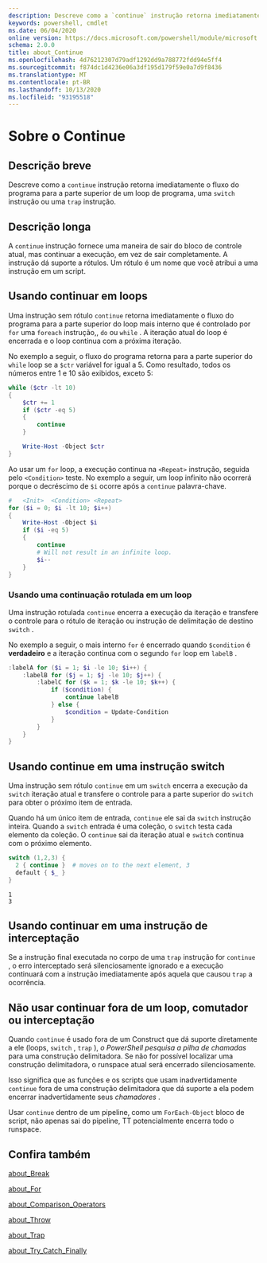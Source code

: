 ```yaml
---
description: Descreve como a `continue` instrução retorna imediatamente o fluxo do programa para a parte superior de um loop de programa, uma `switch` instrução ou uma `trap` instrução.
keywords: powershell, cmdlet
ms.date: 06/04/2020
online version: https://docs.microsoft.com/powershell/module/microsoft.powershell.core/about/about_continue?view=powershell-7&WT.mc_id=ps-gethelp
schema: 2.0.0
title: about_Continue
ms.openlocfilehash: 4d76212307d79adf1292dd9a788772fdd94e5ff4
ms.sourcegitcommit: f874dc1d4236e06a3df195d179f59e0a7d9f8436
ms.translationtype: MT
ms.contentlocale: pt-BR
ms.lasthandoff: 10/13/2020
ms.locfileid: "93195518"
---
```

# <a name="about-continue"></a>Sobre o Continue

## <a name="short-description"></a>Descrição breve

Descreve como a `continue` instrução retorna imediatamente o fluxo do programa para a parte superior de um loop de programa, uma `switch` instrução ou uma `trap` instrução.

## <a name="long-description"></a>Descrição longa

A `continue` instrução fornece uma maneira de sair do bloco de controle atual, mas continuar a execução, em vez de sair completamente. A instrução dá suporte a rótulos.
Um rótulo é um nome que você atribui a uma instrução em um script.

## <a name="using-continue-in-loops"></a>Usando continuar em loops

Uma instrução sem rótulo `continue` retorna imediatamente o fluxo do programa para a parte superior do loop mais interno que é controlado por `for` uma `foreach` instrução,, `do` ou `while` . A iteração atual do loop é encerrada e o loop continua com a próxima iteração.

No exemplo a seguir, o fluxo do programa retorna para a parte superior do `while` loop se a `$ctr` variável for igual a 5. Como resultado, todos os números entre 1 e 10 são exibidos, exceto 5:

```powershell
while ($ctr -lt 10)
{
    $ctr += 1
    if ($ctr -eq 5)
    {
        continue
    }

    Write-Host -Object $ctr
}
```

Ao usar um `for` loop, a execução continua na `<Repeat>` instrução, seguida pelo `<Condition>` teste. No exemplo a seguir, um loop infinito não ocorrerá porque o decréscimo de `$i` ocorre após a `continue` palavra-chave.

```powershell
#   <Init>  <Condition> <Repeat>
for ($i = 0; $i -lt 10; $i++)
{
    Write-Host -Object $i
    if ($i -eq 5)
    {
        continue
        # Will not result in an infinite loop.
        $i--
    }
}
```

### <a name="using-a-labeled-continue-in-a-loop"></a>Usando uma continuação rotulada em um loop

Uma instrução rotulada `continue` encerra a execução da iteração e transfere o controle para o rótulo de iteração ou instrução de delimitação de destino `switch` .

No exemplo a seguir, o mais interno `for` é encerrado quando `$condition` é **verdadeiro** e a iteração continua com o segundo `for` loop em `labelB` .

```powershell
:labelA for ($i = 1; $i -le 10; $i++) {
    :labelB for ($j = 1; $j -le 10; $j++) {
        :labelC for ($k = 1; $k -le 10; $k++) {
            if ($condition) {
                continue labelB
            } else {
                $condition = Update-Condition
            }
        }
    }
}
```

## <a name="using-continue-in-a-switch-statement"></a>Usando continue em uma instrução switch

Uma instrução sem rótulo `continue` em um `switch` encerra a execução da `switch` iteração atual e transfere o controle para a parte superior do `switch` para obter o próximo item de entrada.

Quando há um único item de entrada, `continue` ele sai da `switch` instrução inteira.
Quando a `switch` entrada é uma coleção, o `switch` testa cada elemento da coleção. O `continue` sai da iteração atual e `switch` continua com o próximo elemento.

```powershell
switch (1,2,3) {
  2 { continue }  # moves on to the next element, 3
  default { $_ }
}
```

```Output
1
3
```

## <a name="using-continue-in-a-trap-statement"></a>Usando continuar em uma instrução de interceptação

Se a instrução final executada no corpo de uma `trap` instrução for `continue` , o erro interceptado será silenciosamente ignorado e a execução continuará com a instrução imediatamente após aquela que causou `trap` a ocorrência.

## <a name="do-not-use-continue-outside-of-a-loop-switch-or-trap"></a>Não usar continuar fora de um loop, comutador ou interceptação

Quando `continue` é usado fora de um Construct que dá suporte diretamente a ele (loops, `switch` , `trap` ), _o PowerShell pesquisa a pilha de chamadas_ para uma construção delimitadora. Se não for possível localizar uma construção delimitadora, o runspace atual será encerrado silenciosamente.

Isso significa que as funções e os scripts que usam inadvertidamente `continue` fora de uma construção delimitadora que dá suporte a ela podem encerrar inadvertidamente seus _chamadores_ .

Usar `continue` dentro de um pipeline, como um `ForEach-Object` bloco de script, não apenas sai do pipeline, TT potencialmente encerra todo o runspace.

## <a name="see-also"></a>Confira também

[about_Break](about_Break.md)

[about_For](about_For.md)

[about_Comparison_Operators](about_Comparison_Operators.md)

[about_Throw](about_Throw.md)

[about_Trap](about_Trap.md)

[about_Try_Catch_Finally](about_Try_Catch_Finally.md)
